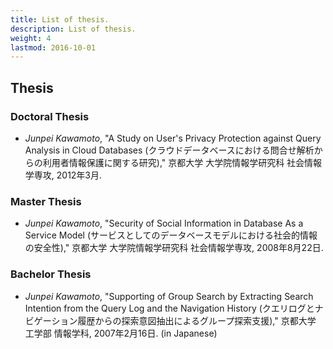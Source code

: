 ```yaml
---
title: List of thesis.
description: List of thesis.
weight: 4
lastmod: 2016-10-01
---
```


## Thesis
### Doctoral Thesis
* *Junpei Kawamoto*,
  "A Study on User's Privacy Protection against Query Analysis in Cloud Databases (クラウドデータベースにおける問合せ解析からの利用者情報保護に関する研究),"
  京都大学 大学院情報学研究科 社会情報学専攻, 2012年3月.  

### Master Thesis
* *Junpei Kawamoto*,
  "Security of Social Information in Database As a Service Model (サービスとしてのデータベースモデルにおける社会的情報の安全性),"
  京都大学 大学院情報学研究科 社会情報学専攻, 2008年8月22日.  


### Bachelor Thesis
* *Junpei Kawamoto*,
  "Supporting of Group Search by Extracting Search Intention from the Query Log and the Navigation History (クエリログとナビゲーション履歴からの探索意図抽出によるグループ探索支援),"
  京都大学 工学部 情報学科, 2007年2月16日. (in Japanese)
